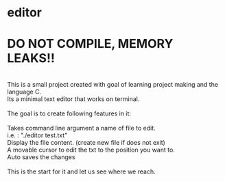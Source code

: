 # editor
<h1> DO NOT COMPILE, MEMORY LEAKS!!</h1>
<br>This is a small project created with goal of learning project making and the language C.
<br>Its a minimal text editor that works on terminal.
<br>
<br>The goal is to create following features in it:
<br>
<br>Takes command line argument a name of file to edit.
<br>    i.e. : "./editor test.txt"
<br>Display the file content. (create new file if does not exit)
<br>A movable cursor to edit the txt to the position you want to.
<br>Auto saves the changes
<br>
<br>This is the start for it and let us see where we reach.
